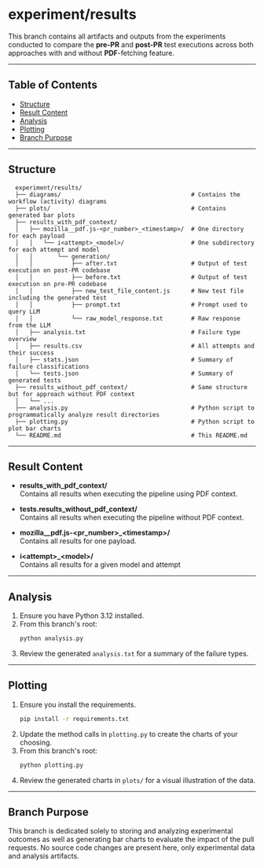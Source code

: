 # experiment/results

This branch contains all artifacts and outputs from the experiments conducted to compare the **pre-PR** and **post-PR** test executions across both approaches with and without **PDF**-fetching feature.

---

## Table of Contents

- [Structure](#structure)
- [Result Content](#result-content)
- [Analysis](#analysis)
- [Plotting](#plotting)
- [Branch Purpose](#branch-purpose)

---

## Structure

```
  experiment/results/
  ├── diagrams/                                     # Contains the workflow (activity) diagrams
  ├── plots/                                        # Contains generated bar plots
  ├── results_with_pdf_context/
  │   ├── mozilla__pdf.js-<pr_number>_<timestamp>/  # One directory for each payload
  │   │   └── i<attempt>_<model>/                   # One subdirectory for each attempt and model
  │   │       └── generation/
  │   │           ├── after.txt                     # Output of test execution on post-PR codebase
  │   │           ├── before.txt                    # Output of test execution on pre-PR codebase
  │   │           ├── new_test_file_content.js      # New test file including the generated test
  │   │           ├── prompt.txt                    # Prompt used to query LLM
  │   │           └── raw_model_response.txt        # Raw response from the LLM
  │   ├── analysis.txt                              # Failure type overview
  │   ├── results.csv                               # All attempts and their success
  │   ├── stats.json                                # Summary of failure classifications
  │   └── tests.json                                # Summary of generated tests
  ├── results_without_pdf_context/                  # Same structure but for approach without PDF context
  │   └── ...
  ├── analysis.py                                   # Python script to programmatically analyze result directories
  ├── plotting.py                                   # Python script to plot bar charts
  └── README.md                                     # This README.md
```

---

## Result Content

- **results_with_pdf_context/**  
  Contains all results when executing the pipeline using PDF context.

- **tests.results_without_pdf_context/**  
  Contains all results when executing the pipeline without PDF context.

- **mozilla__pdf.js-\<pr_number\>_\<timestamp\>/**  
  Contains all results for one payload.

- **i\<attempt\>_\<model\>/**  
  Contains all results for a given model and attempt

---

## Analysis

1. Ensure you have Python 3.12 installed.  
2. From this branch's root:
   ```bash
   python analysis.py
   ```
3. Review the generated `analysis.txt` for a summary of the failure types.

---

## Plotting

1. Ensure you install the requirements.
   ```bash
   pip install -r requirements.txt
   ```
2. Update the method calls in `plotting.py` to create the charts of your choosing.
3. From this branch's root:
   ```bash
   python plotting.py
   ```
4. Review the generated charts in `plots/` for a visual illustration of the data.

---

## Branch Purpose

This branch is dedicated solely to storing and analyzing experimental outcomes as well as generating bar charts to evaluate the impact of the pull requests. No source code changes are present here, only experimental data and analysis artifacts.
